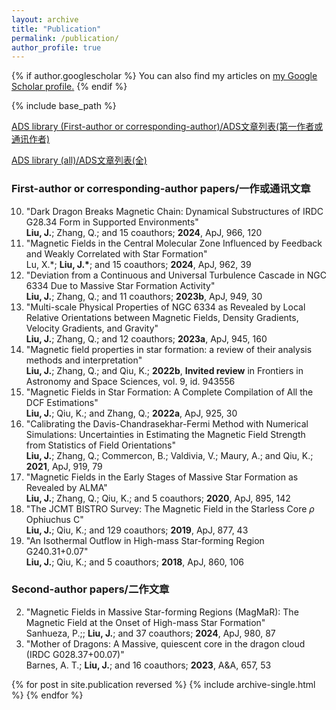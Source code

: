 ```yaml
---
layout: archive
title: "Publication"
permalink: /publication/
author_profile: true
---
```


{% if author.googlescholar %}
  You can also find my articles on <u><a href="{{author.googlescholar}}">my Google Scholar profile</a>.</u>
{% endif %}

{% include base_path %}

[ADS library (First-author or corresponding-author)/ADS文章列表(第一作者或通讯作者)](https://ui.adsabs.harvard.edu/public-libraries/BHaOyBG7Q-C6tUacIfbv3Q)

[ADS library (all)/ADS文章列表(全)](https://ui.adsabs.harvard.edu/public-libraries/NMQGgqroSeurMcPVsgLiqQ)

### First-author or corresponding-author papers/一作或通讯文章
10. "Dark Dragon Breaks Magnetic Chain: Dynamical Substructures of IRDC G28.34 Form in Supported Environments"  
**Liu, J.**; Zhang, Q.; and 15 coauthors; **2024**, ApJ, 966, 120
9. "Magnetic Fields in the Central Molecular Zone Influenced by Feedback and Weakly Correlated with Star Formation"  
Lu, X.\*; **Liu, J.\***; and 15 coauthors; **2024**, ApJ, 962, 39
8. "Deviation from a Continuous and Universal Turbulence Cascade in NGC 6334 Due to Massive Star Formation Activity"  
**Liu, J.**; Zhang, Q.; and 11 coauthors; **2023b**, ApJ, 949, 30
7. "Multi-scale Physical Properties of NGC 6334 as Revealed by Local Relative Orientations between Magnetic Fields, Density Gradients, Velocity Gradients, and Gravity"  
**Liu, J.**; Zhang, Q.; and 12 coauthors; **2023a**, ApJ, 945, 160
6. "Magnetic field properties in star formation: a review of their analysis methods and interpretation"  
**Liu, J.**; Zhang, Q.; and Qiu, K.; **2022b**, **Invited review** in Frontiers in Astronomy and Space Sciences, vol. 9, id. 943556
5. "Magnetic Fields in Star Formation: A Complete Compilation of All the DCF Estimations"  
**Liu, J.**; Qiu, K.; and Zhang, Q.; **2022a**, ApJ, 925, 30
4. "Calibrating the Davis-Chandrasekhar-Fermi Method with Numerical Simulations: Uncertainties in Estimating the Magnetic Field Strength from Statistics of Field Orientations"  
**Liu, J.**; Zhang, Q.; Commercon, B.; Valdivia, V.; Maury, A.; and Qiu, K.; **2021**, ApJ, 919, 79
3. "Magnetic Fields in the Early Stages of Massive Star Formation as Revealed by ALMA"  
**Liu, J.**; Zhang, Q.; Qiu, K.; and 5 coauthors; **2020**, ApJ, 895, 142
2. "The JCMT BISTRO Survey: The Magnetic Field in the Starless Core $\rho$ Ophiuchus C"  
**Liu, J.**; Qiu, K.; and 129 coauthors; **2019**, ApJ, 877, 43
1. "An Isothermal Outflow in High-mass Star-forming Region G240.31+0.07"  
**Liu, J.**; Qiu, K.; and 5 coauthors; **2018**, ApJ, 860, 106

### Second-author papers/二作文章
2. "Magnetic Fields in Massive Star-forming Regions (MagMaR): The Magnetic Field at the Onset of High-mass Star Formation"  
Sanhueza, P.;; **Liu, J.**; and 37 coauthors; **2024**, ApJ, 980, 87
1. "Mother of Dragons: A Massive, quiescent core in the dragon cloud (IRDC G028.37+00.07)"  
Barnes, A. T.; **Liu, J.**; and 16 coauthors; **2023**, A&A, 657, 53

{% for post in site.publication reversed %}
  {% include archive-single.html %}
{% endfor %}
